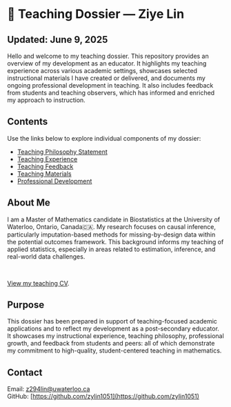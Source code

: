 # 📖 Teaching Dossier — Ziye Lin
## Updated: June 9, 2025

Hello and welcome to my teaching dossier. This repository provides an overview of my development as an educator. It highlights my teaching experience across various academic settings, showcases selected instructional materials I have created or delivered, and documents my ongoing professional development in teaching. It also includes feedback from students and teaching observers, which has informed and enriched my approach to instruction.

## Contents

Use the links below to explore individual components of my dossier:

- [Teaching Philosophy Statement](philosophy.md)
- [Teaching Experience](experience.md)
- [Teaching Feedback](./feedback/)
- [Teaching Materials](./materials/)
- [Professional Development](professional-development.md)

## About Me

I am a Master of Mathematics candidate in Biostatistics at the University of Waterloo, Ontario, Canada🇨🇦.
My research focuses on causal inference, particularly imputation-based methods for missing-by-design data within the potential outcomes framework. This background informs my teaching of applied statistics, especially in areas related to estimation, inference, and real-world data challenges.

<br>

[View my teaching CV](cv-20250609.pdf).

## Purpose

This dossier has been prepared in support of teaching-focused academic applications and to reflect my development as a post-secondary educator. It showcases my instructional experience, teaching philosophy, professional growth, and feedback from students and peers: all of which demonstrate my commitment to high-quality, student-centered teaching in mathematics.


## Contact
Email: z294lin@uwaterloo.ca  
GitHub: [https://github.com/zylin1051](https://github.com/zylin1051)



<!-- ## 🌐 Website Version -->

<!-- A version of my teaching dossier is available at:  -->
<!-- ➡️ [https://zylin1051.github.io/Teaching-Dossier/](https://zylin1051.github.io/Teaching-Dossier/) -->
